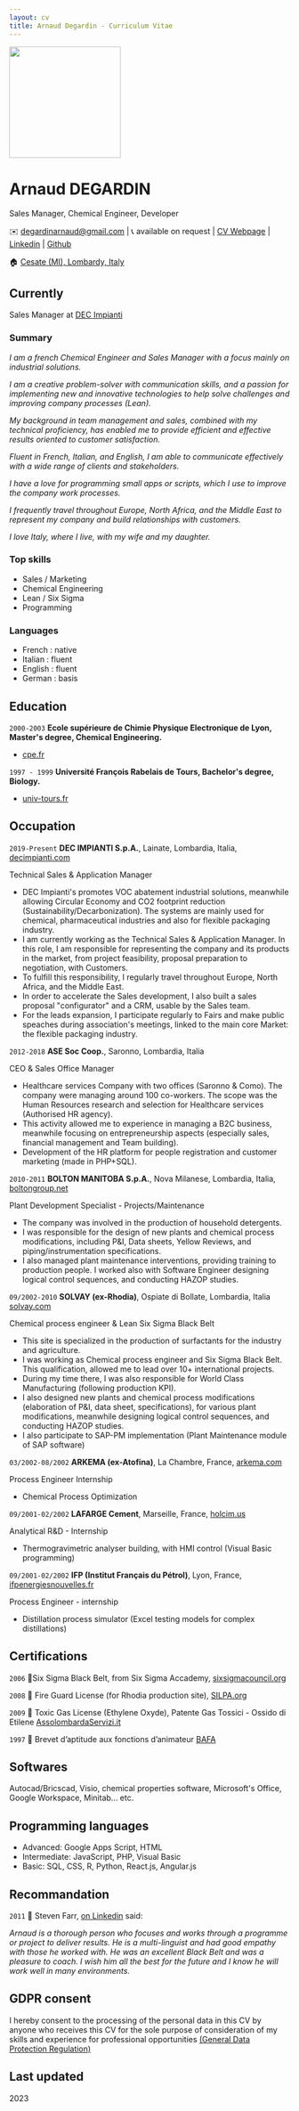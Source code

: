 ```yaml
---
layout: cv
title: Arnaud Degardin - Curriculum Vitae
---
```

<myfigure>
<img src="https://media.licdn.com/dms/image/C4E03AQFtOn-W8rJWJA/profile-displayphoto-shrink_200_200/0/1652964404901?e=1695254400&v=beta&t=Cf5zTGK2wNxJRFPmZW5WBdXK2oB_CnKp4mqPgcqxkHI"  align="center" width="200px">
</myfigure>

# Arnaud DEGARDIN
Sales Manager, Chemical Engineer, Developer

✉️ <a emailto="degardinarnaud@gmail.com">degardinarnaud@gmail.com</a>
| 📞 available on request
| <a href="https://adegard.github.io/markdown-cv/">CV Webpage</a>
| <a href="https://www.linkedin.com/in/arnauddegardin/">Linkedin</a>
| <a href="https://github.com/adegard/">Github</a>  

🏠 <a href="https://maps.app.goo.gl/QGSkvbxSjuGPVETu6">Cesate (MI), Lombardy, Italy</a> 

## Currently

Sales Manager at <a href="https://www.decimpianti.com/">DEC Impianti</a>


### Summary

*I am a french Chemical Engineer and Sales Manager with a focus mainly on industrial solutions.*

*I am a creative problem-solver with communication skills, and a passion for implementing new and innovative technologies to help solve challenges and improving company processes (Lean).*
  
*My background in team management and sales, combined with my technical proficiency, has enabled me to provide efficient and effective results oriented to customer satisfaction.* 

*Fluent in French, Italian, and English, I am able to communicate effectively with a wide range of clients and stakeholders.* 

*I have a love for programming small apps or scripts, which I use to improve the company work processes.* 

*I frequently travel throughout Europe, North Africa, and the Middle East to represent my company and build relationships with customers.*

*I love Italy, where I live, with my wife and my daughter.*

### Top skills

- Sales / Marketing
- Chemical Engineering
- Lean / Six Sigma 
- Programming

### Languages

- French : native
- Italian : fluent
- English : fluent
- German : basis

## Education

`2000-2003`
__Ecole supérieure de Chimie Physique Electronique de Lyon, Master's degree, Chemical Engineering.__

- <a href="https://www.cpe.fr/">cpe.fr</a>

`1997 - 1999`
__Université François Rabelais de Tours, Bachelor's degree, Biology.__

- <a href="https://www.univ-tours.fr/">univ-tours.fr</a>

## Occupation

`2019-Present`
__DEC IMPIANTI S.p.A.__, Lainate, Lombardia, Italia, <a href="https://www.decimpianti.com/">decimpianti.com</a>

Technical Sales & Application Manager

- DEC Impianti's promotes VOC abatement industrial solutions, meanwhile allowing Circular Economy and CO2 footprint reduction (Sustainability/Decarbonization). The systems are mainly used for chemical, pharmaceutical industries and also for flexible packaging industry.
- I am currently working as the Technical Sales & Application Manager. In this role, I am responsible for representing the company and its products in the market, from project feasibility, proposal preparation to negotiation, with Customers. 
- To fulfill this responsibility, I regularly travel throughout Europe, North Africa, and the Middle East.
- In order to accelerate the Sales development, I also built a sales proposal "configurator" and a CRM, usable by the Sales team.
- For the leads expansion, I participate regularly to Fairs and make public speaches during association's meetings, linked to the main core Market: the flexible packaging industry.

`2012-2018`
__ASE Soc Coop.__, Saronno, Lombardia, Italia 

CEO & Sales Office Manager

- Healthcare services Company with two offices (Saronno & Como). The company were managing around 100 co-workers. The scope was the Human Resources research and selection for Healthcare services (Authorised HR agency).
- This activity allowed me to experience in managing a B2C business, meanwhile focusing on entrepreneurship aspects (especially sales, financial management and Team building).  
- Development of the HR platform for people registration and customer marketing (made in PHP+SQL).

`2010-2011`
__BOLTON MANITOBA S.p.A.__, Nova Milanese, Lombardia, Italia, <a href="https://www.boltongroup.net/">boltongroup.net</a>

Plant Development Specialist - Projects/Maintenance

- The company was involved in the production of household detergents. 
- I was responsible for the design of new plants and chemical process modifications, including P&I, Data sheets, Yellow Reviews, and piping/instrumentation specifications. 
- I also managed plant maintenance interventions, providing training to production people. I worked also with Software Engineer designing logical control sequences, and conducting HAZOP studies. 

`09/2002-2010`
__SOLVAY (ex-Rhodia)__, Ospiate di Bollate, Lombardia, Italia <a href="https://www.solvay.com/en/">solvay.com</a>

Chemical process engineer & Lean Six Sigma Black Belt

- This site is specialized in the production of surfactants for the industry and agriculture.
- I was working as Chemical process engineer and Six Sigma Black Belt. This qualification, allowed me to lead over 10+ international projects. 
- During my time there, I was also responsible for World Class Manufacturing (following production KPI). 
- I also designed new plants and chemical process modifications (elaboration of P&I, data sheet, specifications), for various plant modifications, meanwhile designing logical control sequences, and conducting HAZOP studies.
- I also participate to SAP-PM implementation (Plant Maintenance module of SAP software)

`03/2002-08/2002`
__ARKEMA (ex-Atofina)__, La Chambre, France, <a href="https://www.arkema.com/global/en/">arkema.com</a>

Process Engineer Internship

- Chemical Process Optimization

`09/2001-02/2002`
__LAFARGE Cement__, Marseille, France, <a href="https://www.holcim.us/">holcim.us</a>

Analytical R&D - Internship

- Thermogravimetric analyser building, with HMI control (Visual Basic programming)

`09/2001-02/2002`
__IFP (Institut Français du Pétrol)__, Lyon, France, <a href="https://www.ifpenergiesnouvelles.fr/">ifpenergiesnouvelles.fr</a>

Process Engineer - internship

- Distillation process simulator (Excel testing models for complex distillations)


## Certifications

`2006`
🏅Six Sigma Black Belt, from Six Sigma Accademy, <a href="https://www.sixsigmacouncil.org/">sixsigmacouncil.org</a>

`2008`
🏅 Fire Guard License (for Rhodia production site), <a href="https://www.silpa.org/">SILPA.org</a>

`2009`
🏅 Toxic Gas License (Ethylene Oxyde), Patente Gas Tossici - Ossido di Etilene <a href="https://www.assolombardaservizi.it/courses/gas-tossici-preparazione-agli-esami-per-il-conseguimento-della-patente-di-abilitazione/">AssolombardaServizi.it</a> 

`1997`
🏅 Brevet d’aptitude aux fonctions d’animateur <a href="https://www.jeunes.gouv.fr/le-brevet-d-aptitude-aux-fonctions-d-animateur-bafa-253">BAFA</a>

## Softwares 

Autocad/Bricscad, Visio, chemical properties software, Microsoft's Office, Google Workspace, Minitab... etc.

## Programming languages 

- Advanced: Google Apps Script, HTML
- Intermediate: JavaScript, PHP, Visual Basic
- Basic: SQL, CSS, R, Python, React.js, Angular.js

## Recommandation

`2011`
📣 Steven Farr, <a href="https://www.linkedin.com/in/arnauddegardin/">on Linkedin</a> said:

*Arnaud is a thorough person who focuses and works through a programme or project to deliver results. He is a multi-linguist and had good empathy with those he worked with. He was an excellent Black Belt and was a pleasure to coach. 
I wish him all the best for the future and I know he will work well in many environments.*


## GDPR consent

I hereby consent to the processing of the personal data in this CV by anyone who receives this CV for the sole purpose of consideration of my skills and experience for professional opportunities <a href="https://eur-lex.europa.eu/legal-content/EN/TXT/?uri=CELEX%3A02016R0679-20160504">(General Data Protection Regulation)</a>


## Last updated 

2023

<!-- ### Footer @adegard-->


